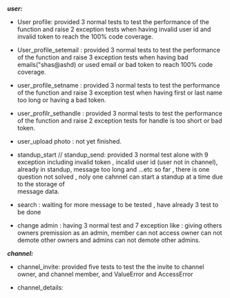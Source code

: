 
***user:***
* User profile: provided 3 normal tests to test the performance of the function and raise 2 
exception  tests when having invalid user id and invalid token to  reach the 100% code coverage.


* User_profile_setemail :  provided 3 normal tests to test the performance of the function and raise 
3 exception tests when having bad emails("shas@ashd) or used email or bad token to reach 100% code coverage.


* user_profile_setname : provided 3 normal tests to test the performance of the function and raise
3 exception test when having first or last name too long or having a bad token.

* user_profilr_sethandle : provided 3 normal tests to test the performance of the function and raise 2 
exception tests for handle is too short or bad token.


* user_upload photo : not yet finished.


* standup_start // standup_send:  provided 3 normal test alone with 9 exception including invalid token , incalid user id
(user not in channel), already in standup, message too long and ...etc
so far , there is one question not solved , noly one cahnnel can start a standup at a time due to the storage of \
message data.

* search :  waiting for more message to be tested , have already 3 test  to be done


* change admin : having 3 normal test and 7 exception like : giving others owners premission as an admin, member can not access owner can not demote other owners and admins can not demote other admins.


***channel:***
* channel_invite: provided five tests to test the the invite to channel owner, and channel member, and ValueError and AccessError

* channel_details:

